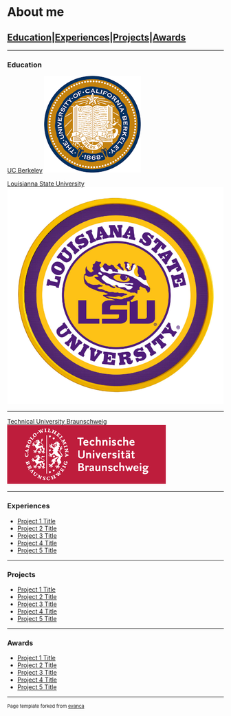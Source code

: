 # About me

## [Education](#education)|[Experiences](#experiences)|[Projects](#projects)|[Awards](#awards)

---

### Education 


[UC Berkeley](/sample_page)
<img src="images/UCB_logo.png?raw=true"/>

[Louisianna State University](/pdf/sample_presentation.pdf)
<img src="images/LSU_logo.jpg?raw=true"/>

---
[Technical University Braunschweig](http://example.com/)
<img src="images/TUBS_logo.png?raw=true"/>

---

### Experiences

- [Project 1 Title](http://example.com/)
- [Project 2 Title](http://example.com/)
- [Project 3 Title](http://example.com/)
- [Project 4 Title](http://example.com/)
- [Project 5 Title](http://example.com/)

---
### Projects

- [Project 1 Title](http://example.com/)
- [Project 2 Title](http://example.com/)
- [Project 3 Title](http://example.com/)
- [Project 4 Title](http://example.com/)
- [Project 5 Title](http://example.com/)

---

### Awards

- [Project 1 Title](http://example.com/)
- [Project 2 Title](http://example.com/)
- [Project 3 Title](http://example.com/)
- [Project 4 Title](http://example.com/)
- [Project 5 Title](http://example.com/)


---
<p style="font-size:11px">Page template forked from <a href="https://github.com/evanca/quick-portfolio">evanca</a></p>
<!-- Remove above link if you don't want to attibute -->
